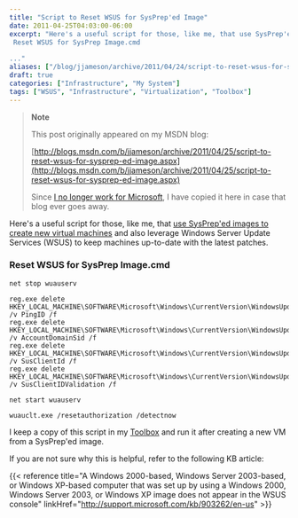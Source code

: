 ```yaml
---
title: "Script to Reset WSUS for SysPrep'ed Image"
date: 2011-04-25T04:03:00-06:00
excerpt: "Here's a useful script for those, like me, that use SysPrep'ed images to create new virtual machines and also leverage Windows Server Update Services (WSUS) to keep machines up-to-date with the latest patches. 
 Reset WSUS for SysPrep Image.cmd 
 
..."
aliases: ["/blog/jjameson/archive/2011/04/24/script-to-reset-wsus-for-sysprep-ed-image.aspx", "/blog/jjameson/archive/2011/04/25/script-to-reset-wsus-for-sysprep-ed-image.aspx"]
draft: true
categories: ["Infrastructure", "My System"]
tags: ["WSUS", "Infrastructure", "Virtualization", "Toolbox"]
---
```


> **Note**
>
> This post originally appeared on my MSDN blog:
>
> [http://blogs.msdn.com/b/jjameson/archive/2011/04/25/script-to-reset-wsus-for-sysprep-ed-image.aspx](http://blogs.msdn.com/b/jjameson/archive/2011/04/25/script-to-reset-wsus-for-sysprep-ed-image.aspx)
>
> Since
> [I no longer work for Microsoft](/blog/jjameson/2011/09/02/last-day-with-microsoft),
> I have copied it here in case that blog ever goes away.

Here's a useful script for those, like me, that
[use SysPrep'ed images to create new virtual machines](/blog/jjameson/2009/08/13/using-sysprep-ed-vhds-for-new-hyper-v-virtual-machines)
and also leverage Windows Server Update Services (WSUS) to keep machines
up-to-date with the latest patches.

### Reset WSUS for SysPrep Image.cmd

```
net stop wuauserv

reg.exe delete HKEY_LOCAL_MACHINE\SOFTWARE\Microsoft\Windows\CurrentVersion\WindowsUpdate /v PingID /f
reg.exe delete HKEY_LOCAL_MACHINE\SOFTWARE\Microsoft\Windows\CurrentVersion\WindowsUpdate /v AccountDomainSid /f
reg.exe delete HKEY_LOCAL_MACHINE\SOFTWARE\Microsoft\Windows\CurrentVersion\WindowsUpdate /v SusClientId /f
reg.exe delete HKEY_LOCAL_MACHINE\SOFTWARE\Microsoft\Windows\CurrentVersion\WindowsUpdate /v SusClientIDValidation /f

net start wuauserv

wuauclt.exe /resetauthorization /detectnow
```

I keep a copy of this script in my
[Toolbox](/blog/jjameson/2007/03/22/backedup-and-notbackedup) and run it after
creating a new VM from a SysPrep'ed image.

If you are not sure why this is helpful, refer to the following KB article:

{{< reference
title="A Windows 2000-based, Windows Server 2003-based, or Windows XP-based computer that was set up by using a Windows 2000, Windows Server 2003, or Windows XP image does not appear in the WSUS console"
linkHref="http://support.microsoft.com/kb/903262/en-us" >}}
